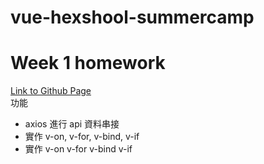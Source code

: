 # vue-hexshool-summercamp

# Week 1 homework  
 [Link to Github Page](https://changgengwu.github.io/vue-hexshool-summercamp/homework/week1/)  
 功能
- axios 進行 api 資料串接
- 實作 v-on, v-for, v-bind, v-if
- 實作 v-on v-for v-bind v-if
